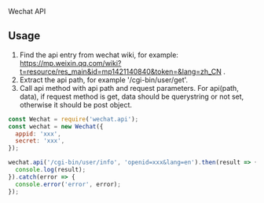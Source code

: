 Wechat API

## Usage

1. Find the api entry from wechat wiki, for example: https://mp.weixin.qq.com/wiki?t=resource/res_main&id=mp1421140840&token=&lang=zh_CN .
2. Extract the api path, for example '/cgi-bin/user/get'.
3. Call api method with api path and request parameters. For api(path, data), if request method is get, data should be querystring or not set, otherwise it should be post object.

```js
const Wechat = require('wechat.api');
const wechat = new Wechat({
  appid: 'xxx',
  secret: 'xxx',
});

wechat.api('/cgi-bin/user/info', 'openid=xxx&lang=en').then(result => {
  console.log(result);
}).catch(error => {
  console.error('error', error);
});

```
